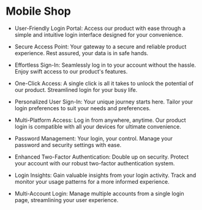 # Mobile Shop

- User-Friendly Login Portal: Access our product with ease through a simple and intuitive login interface designed for your convenience.

- Secure Access Point: Your gateway to a secure and reliable product experience. Rest assured, your data is in safe hands.

- Effortless Sign-In: Seamlessly log in to your account without the hassle. Enjoy swift access to our product's features.

- One-Click Access: A single click is all it takes to unlock the potential of our product. Streamlined login for your busy life.

- Personalized User Sign-In: Your unique journey starts here. Tailor your login preferences to suit your needs and preferences.

- Multi-Platform Access: Log in from anywhere, anytime. Our product login is compatible with all your devices for ultimate convenience.

- Password Management: Your login, your control. Manage your password and security settings with ease.


- Enhanced Two-Factor Authentication: Double up on security. Protect your account with our robust two-factor authentication system.

- Login Insights: Gain valuable insights from your login activity. Track and monitor your usage patterns for a more informed experience.

- Multi-Account Login: Manage multiple accounts from a single login page, streamlining your user experience.



